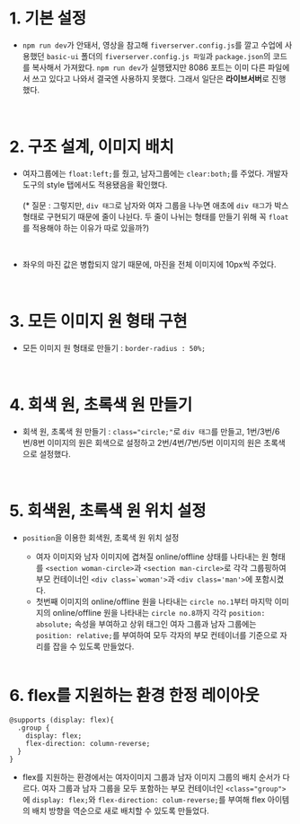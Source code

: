 # 1. 기본 설정
- ```npm run dev```가 안돼서, 영상을 참고해 ```fiverserver.config.js```를 깔고 수업에 사용했던 ```basic-ui``` 폴더의 ```fiverserver.config.js 파일```과 ```package.json```의 코드를 복사해서 가져왔다. ```npm run dev```가 실행됐지만 8086 포트는 이미 다른 파일에서 쓰고 있다고 나와서 결국엔 사용하지 못했다. 그래서 일단은 **라이브서버**로 진행했다.  
<br>

# 2. 구조 설계, 이미지 배치
- 여자그룹에는 ```float:left;```를 줬고, 남자그룹에는 ```clear:both;```를 주었다. 개발자도구의 style 탭에서도 적용됐음을 확인했다.<br>   
(* 질문 : 그렇지만, ```div 태그```로 남자와 여자 그룹을 나누면 애초에 ```div 태그```가 박스형태로 구현되기 때문에 줄이 나뉜다. 두 줄이 나뉘는 형태를 만들기 위해 꼭 ```float```를 적용해야 하는 이유가 따로 있을까?)   
<br>

- 좌우의 마진 값은 병합되지 않기 때문에, 마진을 전체 이미지에 10px씩 주었다.  
<br>

# 3. 모든 이미지 원 형태 구현
- 모든 이미지 원 형태로 만들기 : ```border-radius : 50%;```  
<br>

# 4. 회색 원, 초록색 원 만들기
- 회색 원, 초록색 원 만들기 : ```class="circle;"```로 ```div 태그```를 만들고, 1번/3번/6번/8번 이미지의 원은 회색으로 설정하고 2번/4번/7번/5번 이미지의 원은 초록색으로 설정했다.   
<br>

# 5. 회색원, 초록색 원 위치 설정
* ```position```을 이용한 회색원, 초록색 원 위치 설정 
  - 여자 이미지와 남자 이미지에 겹쳐질 online/offline 상태를 나타내는 원 형태를 ```<section woman-circle>```과 ```<section man-circle>```로 각각 그룹핑하여 부모 컨테이너인 ```<div class=`woman'>```과 ```<div class='man'>```에 포함시켰다.

  * 첫번째 이미지의 online/offline 원을 나타내는 ```circle no.1```부터 마지막 이미지의 online/offline 원을 나타내는 ```circle no.8```까지 각각 ```position: absolute;``` 속성을 부여하고 상위 태그인 여자 그룹과 남자 그룹에는 ```position: relative;```를 부여하여 모두 각자의 부모 컨테이너를 기준으로 자리를 잡을 수 있도록 만들었다.    
  <br>

# 6. flex를 지원하는 환경 한정 레이아웃
```
@supports (display: flex){
  .group {
    display: flex;
    flex-direction: column-reverse;
  }
}
```
- flex를 지원하는 환경에서는 여자이미지 그룹과 남자 이미지 그룹의 배치 순서가 다르다. 여자 그룹과 남자 그룹을 모두 포함하는 부모 컨테이너인 ```<class="group">```에 ```display: flex;```와 ```flex-direction: colum-reverse;```를 부여해 flex 아이템의 배치 방향을 역순으로 새로 배치할 수 있도록 만들었다. 












